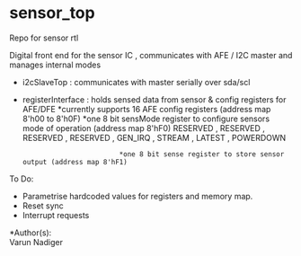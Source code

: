# sensor_top
Repo for sensor rtl

Digital front end for the sensor IC , communicates with AFE / I2C master and manages internal modes
* i2cSlaveTop            : communicates with master serially over sda/scl                           
* registerInterface      : holds sensed data from sensor & config registers for AFE/DFE
                              *currently supports 16 AFE config registers (address map 8'h00 to 8'h0F) 
                              *one 8 bit sensMode register to configure sensors mode of operation  (address map 8'hF0)
                                       RESERVED , RESERVED , RESERVED , RESERVED , GEN_IRQ , STREAM , LATEST , POWERDOWN

                              *one 8 bit sense register to store sensor output (address map 8'hF1)

To Do:                                                       
* Parametrise hardcoded values for registers and memory map.
* Reset sync    
* Interrupt requests 

                                                            
*Author(s):                                                   
Varun Nadiger

